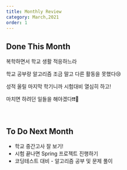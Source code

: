 ```yaml
---
title: Monthly Review
category: March,2021
order: 1
---
```




## Done This Month

복학하면서 학교 생활 적응하느라

학교 공부랑 알고리즘 조금 말고 다른 활동을 못했다😢

성적 올릴 마지막 학기니까 시험대비 열심히 하고!

마치면 하려던 일들을 해야겠다❗❗🥴



<br>

## To Do Next Month

- 학교 중간고사 잘 보기!
- 시험 끝나면 Spring 프로젝트 진행하기
- 코딩테스트 대비 - 알고리즘 공부 및 문제 풀이